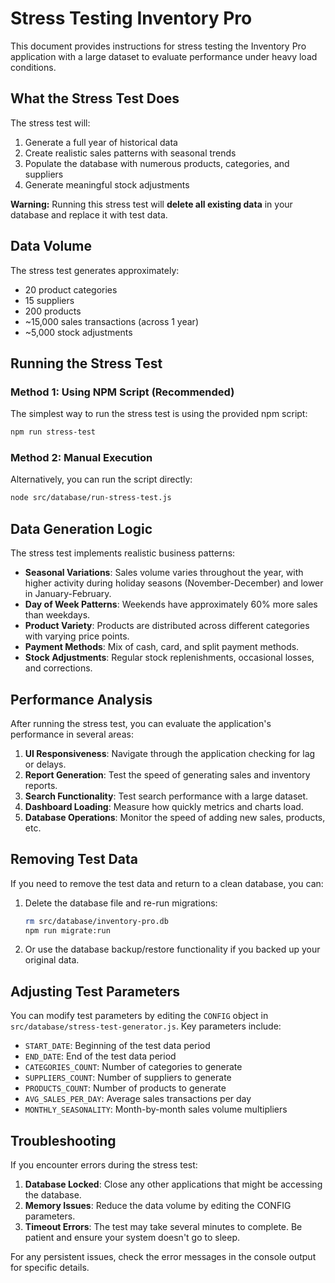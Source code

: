 # Stress Testing Inventory Pro

This document provides instructions for stress testing the Inventory Pro application with a large dataset to evaluate performance under heavy load conditions.

## What the Stress Test Does

The stress test will:

1. Generate a full year of historical data
2. Create realistic sales patterns with seasonal trends
3. Populate the database with numerous products, categories, and suppliers
4. Generate meaningful stock adjustments

**Warning:** Running this stress test will **delete all existing data** in your database and replace it with test data.

## Data Volume

The stress test generates approximately:

- 20 product categories
- 15 suppliers
- 200 products
- ~15,000 sales transactions (across 1 year)
- ~5,000 stock adjustments

## Running the Stress Test

### Method 1: Using NPM Script (Recommended)

The simplest way to run the stress test is using the provided npm script:

```bash
npm run stress-test
```

### Method 2: Manual Execution

Alternatively, you can run the script directly:

```bash
node src/database/run-stress-test.js
```

## Data Generation Logic

The stress test implements realistic business patterns:

- **Seasonal Variations**: Sales volume varies throughout the year, with higher activity during holiday seasons (November-December) and lower in January-February.
- **Day of Week Patterns**: Weekends have approximately 60% more sales than weekdays.
- **Product Variety**: Products are distributed across different categories with varying price points.
- **Payment Methods**: Mix of cash, card, and split payment methods.
- **Stock Adjustments**: Regular stock replenishments, occasional losses, and corrections.

## Performance Analysis

After running the stress test, you can evaluate the application's performance in several areas:

1. **UI Responsiveness**: Navigate through the application checking for lag or delays.
2. **Report Generation**: Test the speed of generating sales and inventory reports.
3. **Search Functionality**: Test search performance with a large dataset.
4. **Dashboard Loading**: Measure how quickly metrics and charts load.
5. **Database Operations**: Monitor the speed of adding new sales, products, etc.

## Removing Test Data

If you need to remove the test data and return to a clean database, you can:

1. Delete the database file and re-run migrations:
   ```bash
   rm src/database/inventory-pro.db
   npm run migrate:run
   ```

2. Or use the database backup/restore functionality if you backed up your original data.

## Adjusting Test Parameters

You can modify test parameters by editing the `CONFIG` object in `src/database/stress-test-generator.js`. Key parameters include:

- `START_DATE`: Beginning of the test data period
- `END_DATE`: End of the test data period
- `CATEGORIES_COUNT`: Number of categories to generate
- `SUPPLIERS_COUNT`: Number of suppliers to generate
- `PRODUCTS_COUNT`: Number of products to generate
- `AVG_SALES_PER_DAY`: Average sales transactions per day
- `MONTHLY_SEASONALITY`: Month-by-month sales volume multipliers

## Troubleshooting

If you encounter errors during the stress test:

1. **Database Locked**: Close any other applications that might be accessing the database.
2. **Memory Issues**: Reduce the data volume by editing the CONFIG parameters.
3. **Timeout Errors**: The test may take several minutes to complete. Be patient and ensure your system doesn't go to sleep.

For any persistent issues, check the error messages in the console output for specific details. 